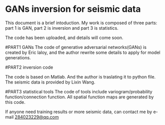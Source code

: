 # GANs inversion for seismic data

This document is a brief intoduction.
My work is composed of three parts: part 1 is GAN, part 2 is inversion and part 3 is statistics.

The code has been uploaded, and details will come soon.


#PART1 GANs
The code of generative adversarial networks(GANs) is created by Eric laloy, and the author rewrite some details to apply for model generations.




#PART2 inversion code

The code is based on Matlab. And the author is traslating it to python file.
The seismic data is provided by Lixin Wang.



#PART3 statistical tools
The code of tools include variogram/probability function/connection function.
All spatial function maps are generated by this code.



If anyone need training results or more seismic data, can contact me by e-mail 284023229@qq.com
